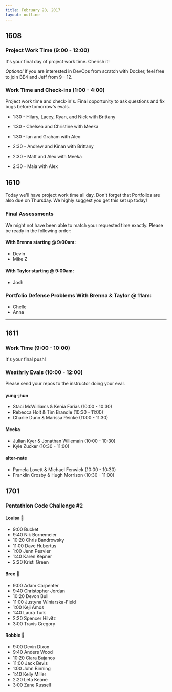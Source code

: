 ```yaml
---
title: February 28, 2017
layout: outline
---
```


## 1608

### Project Work Time (9:00 - 12:00)
It's your final day of project work time. Cherish it!

*Optional*
If you are interested in DevOps from scratch with Docker, feel free to join BE4 and Jeff from 9 - 12.

### Work Time and Check-ins (1:00 - 4:00)
Project work time and check-in's. Final opportunity to ask questions and fix bugs before tomorrow's evals.

* 1:30  - Hilary, Lacey, Ryan, and Nick with Brittany
* 1:30  - Chelsea and Christine with Meeka
* 1:30  - Ian and Graham with Alex

* 2:30  - Andrew and Kinan with Brittany
* 2:30  - Matt and Alex with Meeka
* 2:30  - Maia with Alex

## 1610
Today we'll have project work time all day. Don't forget that Portfolios are also due on Thursday. We highly suggest you get this set up today!

### Final Assessments

We might not have been able to match your requested time exactly. Please be ready in the following order:

#### With Brenna starting @ 9:00am:

* Devin
* Mike Z

#### With Taylor starting @ 9:00am:
* Josh

### Portfolio Defense Problems With Brenna & Taylor @ 11am:
* Chelle
* Anna
--------------------------------------------

## 1611

### Work Time (9:00 - 10:00)

It's your final push!

### Weathrly Evals (10:00 - 12:00)

Please send your repos to the instructor doing your eval.

#### yung-jhun

* Staci McWilliams & Kenia Farias (10:00 - 10:30)
* Rebecca Holt & Tim Brandle (10:30 - 11:00)
* Charlie Dunn & Marissa Reinke (11:00 - 11:30)

#### Meeka

* Julian Kyer & Jonathan Willemain (10:00 - 10:30)
* Kyle Zucker  (10:30 - 11:00)

#### alter-nate

* Pamela Lovett & Michael Fenwick (10:00 - 10:30)
* Franklin Crosby & Hugh Morrison (10:30 - 11:00)

## 1701

### Pentathlon Code Challenge #2

#### Louisa :hear_no_evil:

* 9:00 Bucket
* 9:40 Nik Bornemeier
* 10:20 Chris Bandrowsky
* 11:00 Dave Hubertus
* 1:00 Jenn Peavler
* 1:40 Karen Kepner
* 2:20 Kristi Green

#### Bree :see_no_evil:

* 9:00 Adam Carpenter
* 9:40 Christopher Jordan
* 10:20 Devon Bull
* 11:00 Justyna Winiarska-Field
* 1:00 Keji Amos
* 1:40 Laura Turk
* 2:20 Spencer Hilvitz
* 3:00 Travis Gregory

#### Robbie :speak_no_evil:

* 9:00 Devin Dixon
* 9:40 Anders Wood
* 10:20 Ciara Bujanos
* 11:00 Jack Bevis
* 1:00 John Binning
* 1:40 Kelly Miller
* 2:20 Leta Keane
* 3:00 Zane Russell

